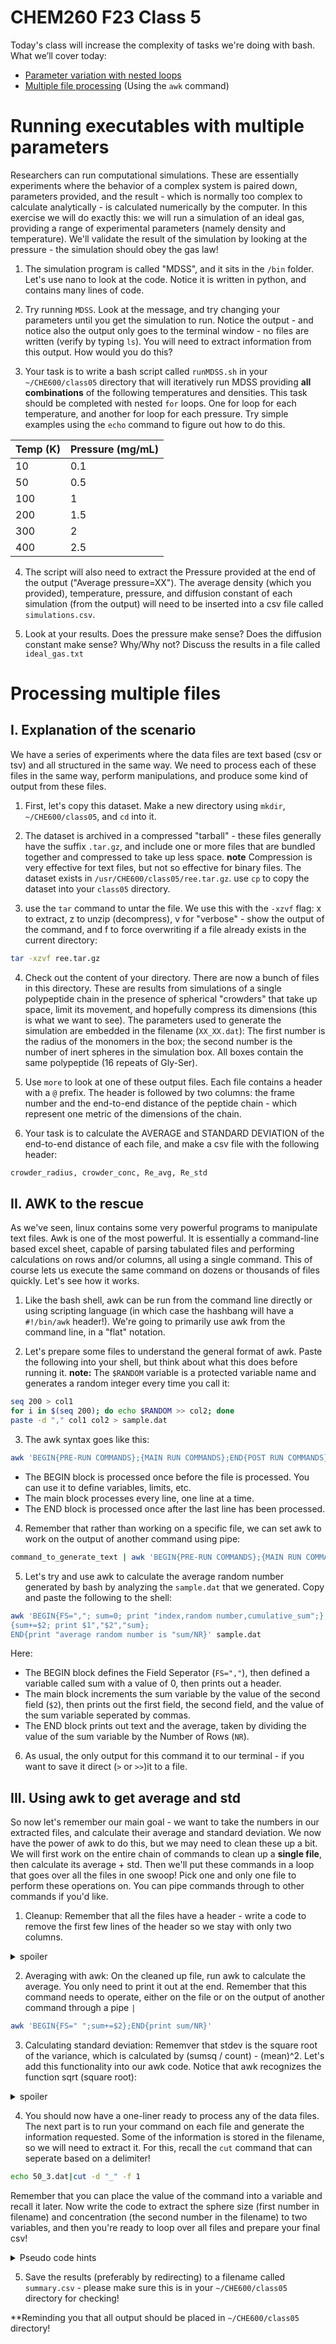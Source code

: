 # CHEM260 F23 Class 5

Today's class will increase the complexity of tasks we're doing with bash. What we’ll cover today: 

* [Parameter variation with nested loops](#running-executables-with-multiple-parameters)
* [Multiple file processing](#processing-multiple-files) (Using the ```awk``` command)



# **Running executables with multiple parameters**

Researchers can run computational simulations. These are essentially experiments where the behavior of a complex system is paired down, parameters provided, and the result - which is normally too complex to calculate analytically - is calculated numerically by the computer. In this exercise we will do exactly this: we will run a simulation of an ideal gas, providing a range of experimental parameters (namely density and temperature). We'll validate the result of the simulation by looking at the pressure - the simulation should obey the gas law!

1. The simulation program is called "MDSS", and it sits in the ```/bin``` folder. Let's use nano to look at the code. Notice it is written in python, and contains many lines of code.

2. Try running ```MDSS```. Look at the message, and try changing your parameters until you get the simulation to run. Notice the output - and notice also the output only goes to the terminal window - no files are written (verify by typing ```ls```). You will need to extract information from this output. How would you do this?

3. Your task is to write a bash script called ```runMDSS.sh``` in your ```~/CHE600/class05``` directory that will iteratively run MDSS providing **all combinations** of the following temperatures and densities. This task should be completed with nested ```for``` loops. One for loop for each temperature, and another for loop for each pressure. Try simple examples using the ```echo``` command to figure out how to do this.

| **Temp (K)** | **Pressure (mg/mL)** |
| --- | --- |
| 10 | 0.1 |
| 50 | 0.5 |
| 100 | 1 |
| 200 | 1.5 |
| 300 | 2 |
| 400 | 2.5 |

4. The script will also need to extract the Pressure provided at the end of the output ("Average pressure=XX"). The average density (which you provided), temperature, pressure, and diffusion constant of each simulation (from the output) will need to be inserted into a csv file called ```simulations.csv```.

5. Look at your results. Does the pressure make sense? Does the diffusion constant make sense? Why/Why not? Discuss the results in a file called ```ideal_gas.txt```

# **Processing multiple files**

## **I. Explanation of the scenario**
We have a series of experiments where the data files are text based (csv or tsv) and all structured in the same way. We need to process each of these files in the same way, perform manipulations, and produce some kind of output from these files. 

1. First, let's copy this dataset. Make a new directory using ```mkdir```, ```~/CHE600/class05```, and ```cd``` into it.

2. The dataset is archived in a compressed "tarball" - these files generally have the suffix ```.tar.gz```, and include one or more files that are bundled together and compressed to take up less space. **note** Compression is very effective for text files, but not so effective for binary files. The dataset exists in ```/usr/CHE600/class05/ree.tar.gz```. use ```cp``` to copy the dataset into your ```class05``` directory.

3. use the ```tar``` command to untar the file. We use this with the ```-xzvf``` flag: x to extract, z to unzip (decompress), v for "verbose" - show the output of the command, and f to force overwriting if a file already exists in the current directory:

```bash
tar -xzvf ree.tar.gz
```

4. Check out the content of your directory. There are now a bunch of files in this directory. These are results from simulations of a single polypeptide chain in the presence of spherical "crowders" that take up space, limit its movement, and hopefully compress its dimensions (this is what we want to see). The parameters used to generate the simulation are embedded in the filename (```XX_XX.dat```): The first number is the radius of the monomers in the box; the second number is the number of inert spheres in the simulation box. All boxes contain the same polypeptide (16 repeats of Gly-Ser).

5. Use ```more``` to look at one of these output files. Each file contains a header with a ```@``` prefix. The header is followed by two columns: the frame number and the end-to-end distance of the peptide chain - which represent one metric of the dimensions of the chain. 

<!--
6. Try a linux-native plotting program - xmgrace - to visualize the data. 
    * First, download the [X410](https://apps.microsoft.com/detail/9PM8LP83G3L3?hl=en-us&gl=US&ocid=pdpshare) X-windows server from the microsoft app store 
    * The X-windows server will display graphics from the linux server. 
    * Next, type in the following command. Note that it will take some time to open up. Once it does, you will need to either ctrl+z or close the xmgrace window to return to the prompt.

```bash
xmgrace 30_2.dat
```
-->

6. Your task is to calculate the AVERAGE and STANDARD DEVIATION of the end-to-end distance of each file, and make a csv file with the following header:

```bash
crowder_radius, crowder_conc, Re_avg, Re_std
```

## **II. AWK to the rescue**
As we've seen, linux contains some very powerful programs to manipulate text files. Awk is one of the most powerful. It is essentially a command-line based excel sheet, capable of parsing tabulated files and performing calculations on rows and/or columns, all using a single command. This of course lets us execute the same command on dozens or thousands of files quickly. Let's see how it works.

1. Like the bash shell, awk can be run from the command line directly or using scripting language (in which case the hashbang will have a ```#!/bin/awk``` header!). We're going to primarily use awk from the command line, in a "flat" notation.

2. Let's prepare some files to understand the general format of awk. Paste the following into your shell, but think about what this does before running it. **note:** The ```$RANDOM``` variable is a protected variable name and generates a random integer every time you call it:

```bash
seq 200 > col1
for i in $(seq 200); do echo $RANDOM >> col2; done
paste -d "," col1 col2 > sample.dat
```

3. The awk syntax goes like this:

```bash
awk 'BEGIN{PRE-RUN COMMANDS};{MAIN RUN COMMANDS};END{POST RUN COMMANDS}' filename
```

* The BEGIN block is processed once before the file is processed. You can use it to define variables, limits, etc.
* The main block processes every line, one line at a time.
* The END block is processed once after the last line has been processed. 

4. Remember that rather than working on a specific file, we can set awk to work on the output of another command using pipe:

```bash
command_to_generate_text | awk 'BEGIN{PRE-RUN COMMANDS};{MAIN RUN COMMANDS};END{POST RUN COMMANDS}'
```

5. Let's try and use awk to calculate the average random number generated by bash by analyzing the ```sample.dat``` that we generated. Copy and paste the following to the shell:

```bash
awk 'BEGIN{FS=","; sum=0; print "index,random number,cumulative_sum";};
{sum+=$2; print $1","$2","sum};
END{print "average random number is "sum/NR}' sample.dat
```

Here:
* The BEGIN block defines the Field Seperator (```FS=","```), then defined a variable called sum with a value of 0, then prints out a header.
* The main block increments the sum variable by the value of the second field (```$2```), then prints out the first field, the second field, and the value of the sum variable seperated by commas.
* The END block prints out text and the average, taken by dividing the value of the sum variable by the Number of Rows (```NR```).

6. As usual, the only output for this command it to our terminal - if you want to save it direct (```>``` or ```>>```)it to a file.

## **III. Using awk to get average and std**
So now let's remember our main goal - we want to take the numbers in our extracted files, and calculate their average and standard deviation. We now have the power of awk to do this, but we may need to clean these up a bit. We will first work on the entire chain of commands to clean up a **single file**, then calculate its average + std. Then we'll put these commands in a loop that goes over all the files in one swoop! Pick one and only one file to perform these operations on. You can pipe commands through to other commands if you'd like.

1. Cleanup: Remember that all the files have a header - write a code to remove the first few lines of the header so we stay with only two columns.

<details>
<summary>spoiler</summary>

```bash
tail -n +23 30_5.txt
```
</details>

2. Averaging with awk: On the cleaned up file, run awk to calculate the average. You only need to print it out at the end. Remember that this command needs to operate, either on the file or on the output of another command through a pipe ```|``` 

```bash
awk 'BEGIN{FS=" ";sum+=$2};END{print sum/NR}'
```

3. Calculating standard deviation: Rememver that stdev is the square root of the variance, which is calculated by (sumsq / count) - (mean)^2. Let's add this functionality into our awk code. Notice that awk recognizes the function sqrt (square root):

<details>
<summary>spoiler</summary>

```bash
awk 'BEGIN{FS=" "};{sum+=$2;sumsq+=$2*$2};END{mean=sum/NR;var=sumsq/NR-(mean*mean);stdev=sqrt(var);print mean","var","stdev}'
```
</details>

4. You should now have a one-liner ready to process any of the data files. The next part is to run your command on each file and generate the information requested. Some of the information is stored in the filename, so we will need to extract it. For this, recall the ```cut``` command that can seperate based on a delimiter!

```bash
echo 50_3.dat|cut -d "_" -f 1
```

Remember that you can place the value of the command into a variable and recall it later. Now write the code to extract the sphere size (first number in filename) and concentration (the second number in the filename) to two variables, and then you're ready to loop over all files and prepare your final csv!

<details>
<summary>Pseudo code hints</summary>
Note that this is **not** actual code - you will need to turn this into runnable commands.

```bash
for filename in filelist:
do
    crowder=$(code to extract first number of filename)
    conc=$(code to extract second number from filename)
    avging=$(awk command to print out mean and standard deviation seperated by a comma)
    echo "crowder,conc,avging"
done
```
</details>

5. Save the results (preferably by redirecting) to a filename called ```summary.csv``` - please make sure this is in your ```~/CHE600/class05``` directory for checking!


**Reminding you that all output should be placed in ```~/CHE600/class05``` directory!